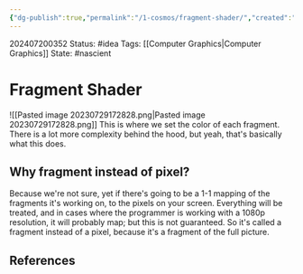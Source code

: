 ```yaml
---
{"dg-publish":true,"permalink":"/1-cosmos/fragment-shader/","created":"2025-01-22T11:17:14.071-05:00","updated":"2024-07-20T03:52:27.413-04:00"}
---
```


202407200352
Status: #idea
Tags: [[Computer Graphics\|Computer Graphics]]
State: #nascient
# Fragment Shader

![[Pasted image 20230729172828.png\|Pasted image 20230729172828.png]]
This is where we set the color of each fragment.
There is a lot more complexity behind the hood, but yeah, that's basically what this does.

## Why fragment instead of pixel?
Because we're not sure, yet if there's going to be a 1-1 mapping of the fragments it's working on, to the pixels on your screen. Everything will be treated, and in cases where the programmer is working with a 1080p resolution, it will probably map; but this is not guaranteed. So it's called a fragment instead of a pixel, because it's a fragment of the full picture.


## References
